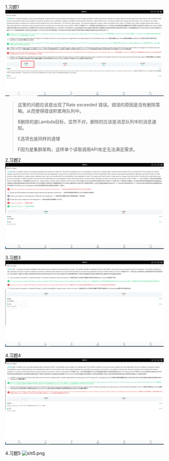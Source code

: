 1.习题1
![xiti1.png](../images/xiti1.png)

> 这里的问题应该是出现了Rate exceeded 错误。错误的原因是没有删除策略。从而使得错误积累再队列中。
> 
> B删除的是Lambda目标，显然不对，删除的应该是消息队列中的消息通知。
> 
> E选项也是同样的道理
> 
> F因为是集群架构，这样单个读取调用API肯定无法满足需求。

2.习题2
![xiti2.png](../images/xiti2.png)

3.习题3
![xiti3.png](../images/xiti3.png)

4.习题4
![xiti4.png](../images/xiti4.png)

4.习题5
![xiti5.png](../images/xiti5.png)